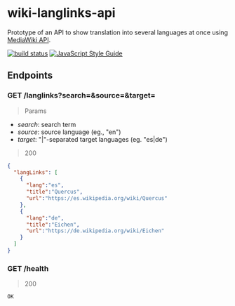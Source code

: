 # wiki-langlinks-api

Prototype of an API to show translation into several languages at once using [MediaWiki API](https://www.mediawiki.org/wiki/API:Main_page).

[![build status](https://img.shields.io/travis/iredchuk/wiki-langlinks-api/master.svg?style=flat-square)](https://travis-ci.org/iredchuk/wiki-langlinks-api)
[![JavaScript Style Guide](https://img.shields.io/badge/code_style-standard-brightgreen.svg)](https://standardjs.com)

## Endpoints

### GET /langlinks?search=&source=&target=

> Params
- *search*: search term
- *source*: source language (eg., "en")
- *target*: "|"-separated target languages (eg. "es|de")

> 200
~~~json
{
  "langLinks": [
    {
      "lang":"es",
      "title":"Quercus",
      "url":"https://es.wikipedia.org/wiki/Quercus"
    },
    {
      "lang":"de",
      "title":"Eichen",
      "url":"https://de.wikipedia.org/wiki/Eichen"
    }
  ]
}
~~~

### GET /health

> 200
~~~
OK
~~~

